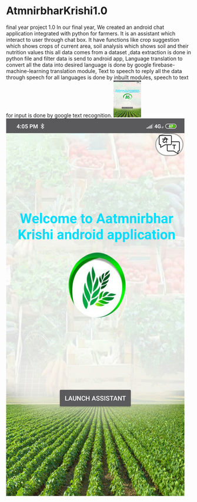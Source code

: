 # AtmnirbharKrishi1.0
final year project 1.0
In our final year, We created an android chat application integrated with python for farmers. It is an assistant which interact to user through chat box.
It have functions like crop suggestion which shows crops of current area,
soil analysis which shows soil and their nutrition values this all data comes from a dataset ,data extraction is done in python file and filter data is send to android app,
Language translation to convert all the data into desired language is done by google firebase-machine-learning translation module,
Text to speech to reply all the data through speech for all languages is done by inbuilt modules,
speech to text for input is done by google text recognition.
<img src="final%20year%20project%20pics/Screenshot_2021-05-03-16-05-29-421_com.example.AatmnirbharKrishi.abot.png" width="75" height="100">
![](final%20year%20project%20pics/Screenshot_2021-05-03-16-05-29-421_com.example.AatmnirbharKrishi.abot.png)
